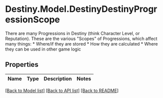 # Destiny.Model.DestinyDestinyProgressionScope
There are many Progressions in Destiny (think Character Level, or Reputation). These are the various \"Scopes\" of Progressions, which affect many things: * Where/if they are stored * How they are calculated * Where they can be used in other game logic

## Properties

Name | Type | Description | Notes
------------ | ------------- | ------------- | -------------

[[Back to Model list]](../README.md#documentation-for-models) [[Back to API list]](../README.md#documentation-for-api-endpoints) [[Back to README]](../README.md)

